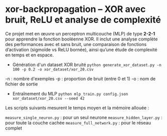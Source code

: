 # xor-backpropagation – XOR avec bruit, ReLU et analyse de complexité

Ce projet met en œuvre un perceptron multicouche (MLP) de type **2-2-1** pour apprendre la fonction booléenne XOR. Il inclut une analyse complète des performances avec et sans bruit, une comparaison de fonctions d’activation (sigmoïde vs ReLU bornée), ainsi qu’une étude de complexité en temps et en espace.

- Génération d'un dataset XOR bruité
`python generate_xor_dataset.py -n 100 -p 0.2 -o xor_dataset/xor_20.csv`

-n : nombre d'exemples
-p : proportion de bruit (entre 0 et 1)
-o : nom de fichier de sortie

- Entraînement du MLP
`python mlp_train.py config.json xor_dataset/xor_20.csv --seed 42`

Les scripts suivants mesurent le temps moyen et la mémoire allouée :

  `measure_single_neuron.py` : pour un seul neurone
  `measure_hidden_layer.py` : pour toute la couche cachée
  `measure_full_network.py` : pour le réseau complet
